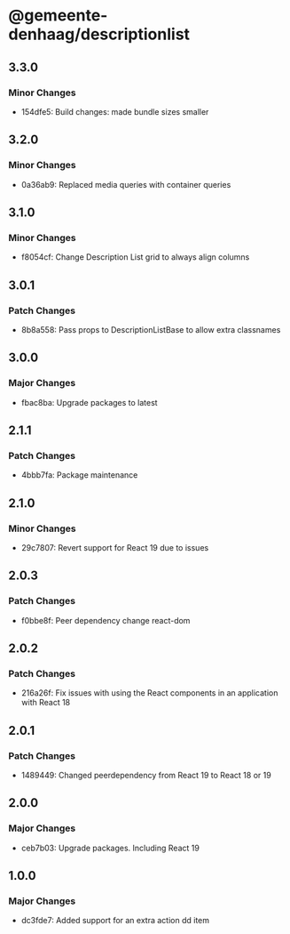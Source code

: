 # @gemeente-denhaag/descriptionlist

## 3.3.0

### Minor Changes

- 154dfe5: Build changes: made bundle sizes smaller

## 3.2.0

### Minor Changes

- 0a36ab9: Replaced media queries with container queries

## 3.1.0

### Minor Changes

- f8054cf: Change Description List grid to always align columns

## 3.0.1

### Patch Changes

- 8b8a558: Pass props to DescriptionListBase to allow extra classnames

## 3.0.0

### Major Changes

- fbac8ba: Upgrade packages to latest

## 2.1.1

### Patch Changes

- 4bbb7fa: Package maintenance

## 2.1.0

### Minor Changes

- 29c7807: Revert support for React 19 due to issues

## 2.0.3

### Patch Changes

- f0bbe8f: Peer dependency change react-dom

## 2.0.2

### Patch Changes

- 216a26f: Fix issues with using the React components in an application with React 18

## 2.0.1

### Patch Changes

- 1489449: Changed peerdependency from React 19 to React 18 or 19

## 2.0.0

### Major Changes

- ceb7b03: Upgrade packages. Including React 19

## 1.0.0

### Major Changes

- dc3fde7: Added support for an extra action dd item
